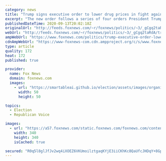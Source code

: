 ```yaml
---
category: news
title: "Trump signs executive order to lower drug prices in fight against Big Pharma"
excerpt: "The new order follows a series of four orders President Trump signed in July that similarly lowered prices of prescription drugs."
publishedDateTime: 2020-09-13T20:02:18Z
originalUrl: "http://feeds.foxnews.com/~r/foxnews/politics/~3/_gCgq2taRdA/trump-executive-order-lowers-drug-prices"
webUrl: "http://feeds.foxnews.com/~r/foxnews/politics/~3/_gCgq2taRdA/trump-executive-order-lowers-drug-prices"
ampWebUrl: "https://www.foxnews.com/politics/trump-executive-order-lowers-drug-prices.amp"
cdnAmpWebUrl: "https://www-foxnews-com.cdn.ampproject.org/c/s/www.foxnews.com/politics/trump-executive-order-lowers-drug-prices.amp"
type: article
quality: 172
heat: 172
published: true

provider:
  name: Fox News
  domain: foxnews.com
  images:
    - url: "https://smartableai.github.io/election/assets/images/organizations/foxnews.com-50x50.jpg"
      width: 50
      height: 50

topics:
  - Election
  - Republican Voice

images:
  - url: "https://a57.foxnews.com/static.foxnews.com/foxnews.com/content/uploads/2020/03/340/340/peter-aitken.jpg?ve=1&tl=1"
    width: 340
    height: 340
    isCached: true

secured: "R0q5l8glJfJv2wq4iXOEZ6VKUmoilztgaqKYjE3iiCKhKc8QaUfcJHDqY+8GpKjFtpXeiAF6HW3Wy9f45BcW3CUSOW43/ZvJrk0Pzxl1cbndp0TllyfwQxcGeEiW58EFBW2dQ7jS3CT6fdQCDkq2GbqKrESdGITwfsCL5ZPFB2znnxLx7EPOQW8klBXuy4T8LRZSEyTVF/IC7QsizCZhZil4NijspIRk/VA21KhzQBqCnG5q4J9Re37z4dw9hi4kXcc4s7/fBsIlE8o/XY0VbKUwS4+2bvHe8iiRmGJ/xBPhUHnvwlWpbgDk+0KXgdYZaCarX1LGI7NI6K5iX4dGU7mJq2TWjhQFqfXb5mVzJiA=;9QGd901cjdTDGwdpETOlpQ=="
---
```



